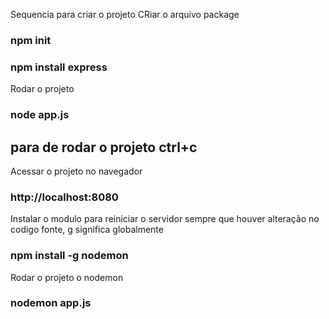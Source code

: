 Sequencia para criar o projeto
CRiar o arquivo package

### npm init

### npm install express

Rodar o projeto
### node app.js
## para de rodar o projeto ctrl+c 

Acessar o projeto no navegador
### http://localhost:8080

Instalar o modulo para reiniciar o servidor sempre que houver alteração  no codigo fonte, g significa globalmente
### npm install -g nodemon

Rodar o projeto o nodemon
### nodemon app.js
